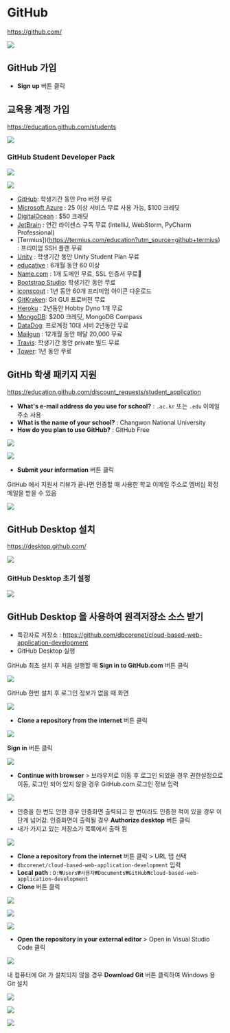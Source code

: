 # GitHub

https://github.com/

![](https://dbcore-assets-public.s3.ap-northeast-2.amazonaws.com/tutorials/cloud-based-web-application-development/chapter01/images/Screen%20Shot%202021-01-17%20at%207.00.59%20PM.png)

## GitHub 가입

* **Sign up** 버튼 클릭



## 교육용 계정 가입

https://education.github.com/students

![](https://dbcore-assets-public.s3.ap-northeast-2.amazonaws.com/tutorials/cloud-based-web-application-development/chapter01/images/Screen%20Shot%202021-01-17%20at%206.50.27%20PM.png)


### GitHub Student Developer Pack

![](https://dbcore-assets-public.s3.ap-northeast-2.amazonaws.com/tutorials/cloud-based-web-application-development/chapter01/images/Screen%20Shot%202021-01-17%20at%205.21.43%20PM.png)

![](https://dbcore-assets-public.s3.ap-northeast-2.amazonaws.com/tutorials/cloud-based-web-application-development/chapter01/images/Screen%20Shot%202021-01-17%20at%206.53.10%20PM.png)


* [GitHub](): 학생기간 동안 Pro 버전 무료
* [Microsoft Azure](https://azure.microsoft.com/ko-kr/free/students/) : 25 이상 서비스 무료 사용 가능, $100 크레딧
* [DigitalOcean](https://www.digitalocean.com/github-students/?utm_medium=partnerships&utm_source=github&utm_campaign=studentdevpack) : $50 크래딧
* [JetBrain](https://www.jetbrains.com/community/education/?authMethod=github#students) : 연간 라이센스 구독 무료 (IntelliJ, WebStorm, PyCharm Professional)
* [Termius])(https://termius.com/education?utm_source=github+termius) : 프리미엄 SSH 플랜 무료
* [Unity](https://store.unity.com/academic/unity-student) : 학생기간 동안 Unity Student Plan 무료
* [educative](https://www.educative.io/github-students?utm_source=github-student-pack) : 6개월 동안 60 이상 
* [Name.com](https://www.name.com/partner/github-students) : 1개 도메인 무료, SSL 인증서 무료
* [Bootstrap Studio](https://bootstrapstudio.io/student-pack): 학생기간 동안 무료
* [iconscout](https://iconscout.com/github-students?utm_campaign=github-education&utm_medium=web&utm_source=partner) : 1년 동안 60개 프리미엄 아이콘 다운로드
* [GitKraken](https://www.gitkraken.com/github-student-developer-pack): Git GUI 프로버전 무료
* [Heroku](https://www.heroku.com/github-students) : 2년동안 Hobby Dyno 1개 무료
* [MongoDB](https://www.mongodb.com/students/): $200 크레딧, MongoDB Compass
* [DataDog](https://studentpack.datadoghq.com/): 프로계정 10대 서버 2년동안 무료
* [Mailgun](https://www.mailgun.com/github-students/?utm_source=github&utm_medium=partner) : 12개월 동안 매달 20,000 무료
* [Travis](https://education.travis-ci.com/): 학생기간 동안 private 빌드 무료
* [Tower](https://www.git-tower.com/students/github/mac?utm_source=github+student): 1년 동안 무료


## GitHb 학생 패키지 지원

https://education.github.com/discount_requests/student_application

* **What's e-mail address do you use for school?** : `.ac.kr` 또는 `.edu` 이메일 주소 사용
* **What is the name of your school?** : Changwon National University
* **How do you plan to use GitHub?** : GitHub Free

![](https://dbcore-assets-public.s3.ap-northeast-2.amazonaws.com/tutorials/cloud-based-web-application-development/chapter01/images/Screen%20Shot%202021-01-17%20at%207.48.32%20PM.png)

![](https://dbcore-assets-public.s3.ap-northeast-2.amazonaws.com/tutorials/cloud-based-web-application-development/chapter01/images/Screen%20Shot%202021-01-17%20at%207.48.57%20PM.png)

* **Submit your information** 버튼 클릭

GitHub 에서 지원서 리뷰가 끝나면 인증할 때 사용한 학교 이메일 주소로 멤버십 확정 메일을 받을 수 있음

![](https://dbcore-assets-public.s3.ap-northeast-2.amazonaws.com/tutorials/cloud-based-web-application-development/chapter01/images/Screen_Shot_2021-01-17_at_8_57_46_PM.png)


## GitHub Desktop 설치
https://desktop.github.com/

![](https://dbcore-assets-public.s3.ap-northeast-2.amazonaws.com/tutorials/cloud-based-web-application-development/chapter01/images/w1.PNG)

### GitHub Desktop 초기 설정
 
 ![](https://dbcore-assets-public.s3.ap-northeast-2.amazonaws.com/tutorials/cloud-based-web-application-development/chapter01/images/Screen%20Shot%202021-01-17%20at%204.23.20%20AM.png)


## GitHub Desktop 을 사용하여 원격저장소 소스 받기

* 특강자료 저장소 : https://github.com/dbcorenet/cloud-based-web-application-development
* GitHub Desktop 실행

GitHub 최초 설치 후 처음 실행할 때 **Sign in to GitHub.com** 버튼 클릭

![](https://dbcore-assets-public.s3.ap-northeast-2.amazonaws.com/tutorials/cloud-based-web-application-development/chapter01/images/Screen%20Shot%202021-01-17%20at%209.04.05%20PM.png)

GitHub 한번 설치 후 로그인 정보가 없을 때 화면 

![](https://dbcore-assets-public.s3.ap-northeast-2.amazonaws.com/tutorials/cloud-based-web-application-development/chapter01/images/Screen%20Shot%202021-01-17%20at%209.09.42%20PM.png)


* **Clone a repository from the internet** 버튼 클릭 

![](https://dbcore-assets-public.s3.ap-northeast-2.amazonaws.com/tutorials/cloud-based-web-application-development/chapter01/images/Screen%20Shot%202021-01-17%20at%209.09.51%20PM.png)

**Sign in** 버튼 클릭

![](https://dbcore-assets-public.s3.ap-northeast-2.amazonaws.com/tutorials/cloud-based-web-application-development/chapter01/images/Screen%20Shot%202021-01-17%20at%209.09.59%20PM.png)

 * **Continue with browser** > 브라우저로 이동 후 로그인 되었을 경우 권한설정으로 이동, 로그인 되어 있지 않을 경우 GitHub.com 로그인 정보 입력 

![](https://dbcore-assets-public.s3.ap-northeast-2.amazonaws.com/tutorials/cloud-based-web-application-development/chapter01/images/Screen%20Shot%202021-01-17%20at%209.10.10%20PM.png)

* 인증을 한 번도 안한 경우 인증화면 출력되고 한 번이라도 인증한 적이 있을 경우 이 단계 넘어감. 인증화면이 출력될 경우 **Authorize desktop** 버튼 클릭
* 내가 가지고 있는 저장소가 목록에서 출력 됨 

![](https://dbcore-assets-public.s3.ap-northeast-2.amazonaws.com/tutorials/cloud-based-web-application-development/chapter01/images/Screen_Shot_2021-01-17_at_9_23_25_PM.png)

* **Clone a repository from the internet** 버튼 클릭 > URL 탭 선택
* `dbcorenet/cloud-based-web-application-development` 입력
* **Local path** : `D:₩Users₩사용자₩Documents₩GitHub₩cloud-based-web-application-development` 
* **Clone** 버튼 클릭

![](https://dbcore-assets-public.s3.ap-northeast-2.amazonaws.com/tutorials/cloud-based-web-application-development/chapter01/images/Screen%20Shot%202021-01-17%20at%209.30.35%20PM.png)

![](https://dbcore-assets-public.s3.ap-northeast-2.amazonaws.com/tutorials/cloud-based-web-application-development/chapter01/images/Screen%20Shot%202021-01-17%20at%209.31.46%20PM.png)

![](https://dbcore-assets-public.s3.ap-northeast-2.amazonaws.com/tutorials/cloud-based-web-application-development/chapter01/images/Screen%20Shot%202021-01-17%20at%209.32.00%20PM.png)

* **Open the repository in your external editor** > Open in Visual Studio Code 클릭

![](https://dbcore-assets-public.s3.ap-northeast-2.amazonaws.com/tutorials/cloud-based-web-application-development/chapter01/images/Screen%20Shot%202021-01-17%20at%209.34.08%20PM.png)

내 컴퓨터에 Git 가 설치되지 않을 경우 **Download Git** 버튼 클릭하여 Windows 용 Git 설치

![](https://dbcore-assets-public.s3.ap-northeast-2.amazonaws.com/tutorials/cloud-based-web-application-development/chapter01/images/Screen%20Shot%202021-01-17%20at%209.34.40%20PM.png)

![](https://dbcore-assets-public.s3.ap-northeast-2.amazonaws.com/tutorials/cloud-based-web-application-development/chapter01/images/Screen%20Shot%202021-01-17%20at%209.35.03%20PM.png)

![](https://dbcore-assets-public.s3.ap-northeast-2.amazonaws.com/tutorials/cloud-based-web-application-development/chapter01/images/Screen%20Shot%202021-01-17%20at%209.50.04%20PM.png)